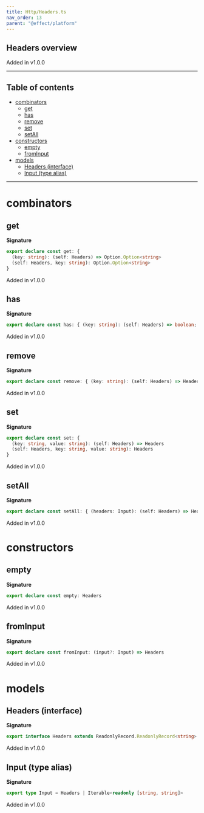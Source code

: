 ```yaml
---
title: Http/Headers.ts
nav_order: 13
parent: "@effect/platform"
---
```


## Headers overview

Added in v1.0.0

---

<h2 class="text-delta">Table of contents</h2>

- [combinators](#combinators)
  - [get](#get)
  - [has](#has)
  - [remove](#remove)
  - [set](#set)
  - [setAll](#setall)
- [constructors](#constructors)
  - [empty](#empty)
  - [fromInput](#frominput)
- [models](#models)
  - [Headers (interface)](#headers-interface)
  - [Input (type alias)](#input-type-alias)

---

# combinators

## get

**Signature**

```ts
export declare const get: {
  (key: string): (self: Headers) => Option.Option<string>
  (self: Headers, key: string): Option.Option<string>
}
```

Added in v1.0.0

## has

**Signature**

```ts
export declare const has: { (key: string): (self: Headers) => boolean; (self: Headers, key: string): boolean }
```

Added in v1.0.0

## remove

**Signature**

```ts
export declare const remove: { (key: string): (self: Headers) => Headers; (self: Headers, key: string): Headers }
```

Added in v1.0.0

## set

**Signature**

```ts
export declare const set: {
  (key: string, value: string): (self: Headers) => Headers
  (self: Headers, key: string, value: string): Headers
}
```

Added in v1.0.0

## setAll

**Signature**

```ts
export declare const setAll: { (headers: Input): (self: Headers) => Headers; (self: Headers, headers: Input): Headers }
```

Added in v1.0.0

# constructors

## empty

**Signature**

```ts
export declare const empty: Headers
```

Added in v1.0.0

## fromInput

**Signature**

```ts
export declare const fromInput: (input?: Input) => Headers
```

Added in v1.0.0

# models

## Headers (interface)

**Signature**

```ts
export interface Headers extends ReadonlyRecord.ReadonlyRecord<string> {}
```

Added in v1.0.0

## Input (type alias)

**Signature**

```ts
export type Input = Headers | Iterable<readonly [string, string]>
```

Added in v1.0.0
